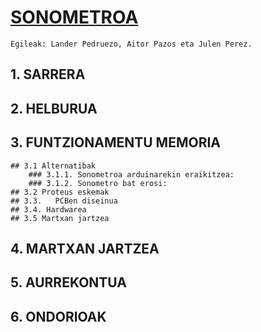 # [SONOMETROA](https://github.com/elektronikadonboscojulen/Sonometroa/wiki/SONOMETROA)
    Egileak: Lander Pedruezo, Aitor Pazos eta Julen Perez.

## 1. SARRERA
## 2. HELBURUA
## 3. FUNTZIONAMENTU MEMORIA
    ## 3.1 Alternatibak
        ### 3.1.1. Sonometroa arduinarekin eraikitzea:
        ### 3.1.2. Sonometro bat erosi:
    ## 3.2 Proteus eskemak
    ## 3.3.   PCBen diseinua
    ## 3.4.	Hardwarea
    ## 3.5 Martxan jartzea
## 4. MARTXAN JARTZEA 
## 5. AURREKONTUA
## 6. ONDORIOAK

